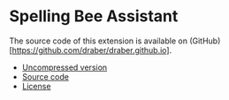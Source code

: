 # Spelling Bee Assistant

The source code of this extension is available on (GitHub)[https://github.com/draber/draber.github.io]. 

- [Uncompressed version](https://github.com/draber/draber.github.io/tree/main/dist/js)
- [Source code](https://github.com/draber/draber.github.io/tree/main/src/js)
- [License](https://github.com/draber/draber.github.io/blob/main/LICENSE.md)
